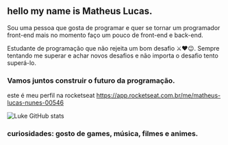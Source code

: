 ## hello my name is Matheus Lucas.

Sou uma pessoa que gosta de programar e quer se tornar um programador front-end 
mais no momento faço um pouco de front-end e back-end.

Estudante de programação que não rejeita um bom desafio ⚔❤😉.
Sempre tentando me superar e achar novos desafios e não importa o desafio tento superá-lo.

### Vamos juntos construir o futuro da programação.

este é meu perfil na rocketseat https://app.rocketseat.com.br/me/matheus-lucas-nunes-00546




 ![Luke GitHub stats](https://github-readme-stats.vercel.app/api?username=Lukeofwar)


### curiosidades: gosto de games, música, filmes e animes.




